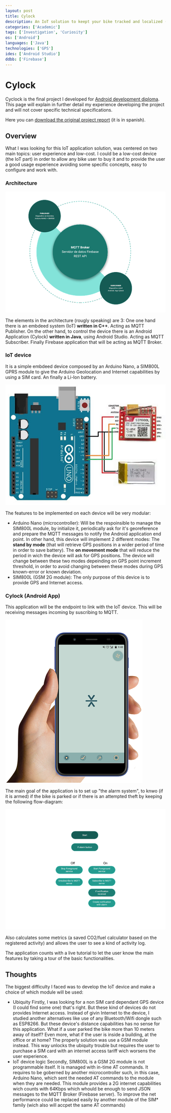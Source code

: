```yaml
---
layout: post
title: Cylock 
description: An IoT solution to keept your bike tracked and localized (anti-theft system)
categories: ['Academic']
tags: ['Investigation', 'Curiosity']
os: ['Android']
languages: ['Java']
technologies: ['GPS']
ides: ['Android Studio']
ddbb: ['Firebase']
---
```


# Cylock
Cyclock is the final project I developed for [Android development diploma](/career/experience). This page will explain in further detail my experience developing the project and will not cover specific technical specifications.

Here you can [download the original project report](/assets/docs/Cylock_report.pdf) (it is in spanish).

## Overview
What I was looking for this IoT application solution, was centered on two main topics: user experience and low-cost.
I could be a low-cost device (the IoT part) in order to allow any bike user to buy it and to  provide the user a good usage experience avoiding some specific concepts, easy to configure and work with.

### Architecture

![MQTT Architecture schema](/assets/img/cylock_mqtt_architecture.png)

The elements in the architecture (rougly speaking) are 3: 
One one hand there is an embdeed system (IoT) **written in C++**. Acting as MQTT Publisher.
On the other hand, to control the device there is an Android Application (Cylock) **written in Java**, using Android Studio. Acting as MQTT Subscriber.
Finally Firebase application that will be acting as MQTT Broker.

### IoT device
It is a simple embdeed device composed by an Arduino Nano, a SIM800L GPRS module to give the Arduino Geolocation and Internet capabilities by using a SIM card. An finally a Li-Ion battery.

![IoT schema](/assets/img/cylock_iot.jpg)

The features to be implemented on each device will be very modular:
 - Arduino Nano (microcontroller): Will be the respoinsible to manage the SIM800L module, by initialize it, periodically ask for it's georeference and prepare the MQTT messages to notify the Android application end point.
   In other hand, this device will implement 2 different modes: The **stand by mode** (that will retrieve GPS positions in a wider period of time in order to save battery). The **on movement mode** that will reduce the period in wich the device will ask for GPS positions. The device will change between these two modes depeinding on GPS point increment threshold, in order to avoid changing between these modes during GPS known-error or known deviation.
 - SIM800L (GSM 2G module): The only purpose of this device is to provide GPS and Internet access.

### Cylock (Android App)
This application will be the endpoint to link with the IoT device. This will be receiving messages incoming by suscribing to MQTT. 

![Cylock application](/assets/img/cylock_app.png)

The main goal of the application is to set up "the alarm system", to knwo (if it is armed) if the bike is parked or if there is an attempted theft by keeping the following flow-diagram: 

![Cylock application flow](/assets/img/cylock_flow_diagram.png)

Also calculates some metrics (a saved CO2/fuel calculator based on the registered activity) and allows the user to see a kind of activity log.

The application counts with a live tutorial to let the user know the main features by taking a tour of the basic functionalities.

## Thoughts
The biggest difficulty I faced was to develop the IoT device and make a choice of which module will be used:
 - Ubiquity
	Firstly, I was looking for a non SIM card dependant GPS device (I could find some one) that's right. But these kind of devices do not provides Internet access. Instead of givin Internet to the device, I studied another alternatives like use of any Bluetooth/Wifi dongle such as ESP8266. But these device's distance capabilities has no sense for this application. What if a user parked the bike more than 10 meters away of itself? Even more, what if the user is inside a building, at the office or at home? The properly solution was use a GSM module instead. This way unlocks the ubiquity trouble but requires the user to purchase a SIM card with an internet access tariff wich worsens the user experience.
 - IoT device logic
	Secondly, SIM800L is a GSM 2G module is not programmable itself. It is managed with in-time AT commands. It requires to be goberned by another microcontroller such, in this case, Arduino Nano, which sent the needed AT commands to the module when they are needed. This module provides a 2G internet capabilities wich counts with 64Kbps which whould be enough to send JSON messages to the MQTT Broker (Firebase server). To improve the net performance could be replaced easily by another module of the SIM* family (wich also will accpet the same AT commands)

